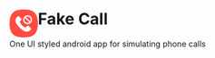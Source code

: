 # <img src=ic_launcher.png align=left loading=lazy height=50 /> Fake Call
One UI styled android app for simulating phone calls
